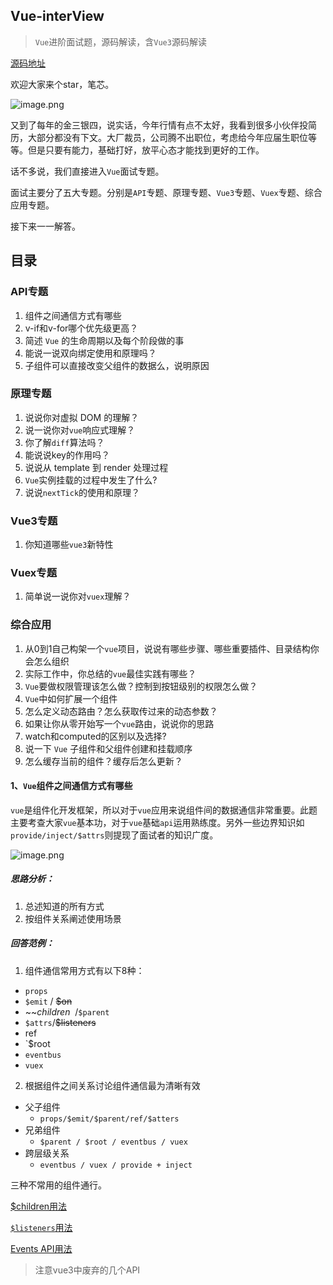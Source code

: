 ## Vue-interView
> `Vue`进阶面试题，源码解读，含`Vue3`源码解读

[源码地址](https://github.com/wjfstruggle/Vue-interView)

欢迎大家来个star，笔芯。

![image.png](https://p1-juejin.byteimg.com/tos-cn-i-k3u1fbpfcp/dba2720874bd49e6b1183a12ad0b9bfb~tplv-k3u1fbpfcp-watermark.image?)

又到了每年的金三银四，说实话，今年行情有点不太好，我看到很多小伙伴投简历，大部分都没有下文。大厂裁员，公司腾不出职位，考虑给今年应届生职位等等。但是只要有能力，基础打好，放平心态才能找到更好的工作。

话不多说，我们直接进入`Vue`面试专题。

面试主要分了五大专题。分别是`API`专题、原理专题、`Vue3`专题、`Vuex`专题、综合应用专题。

接下来一一解答。

## 目录

### API专题

1. 组件之间通信⽅式有哪些
2. v-if和v-for哪个优先级更⾼？  
3. 简述 `Vue` 的⽣命周期以及每个阶段做的事  
4. 能说⼀说双向绑定使⽤和原理吗？  
5. ⼦组件可以直接改变⽗组件的数据么，说明原因

### 原理专题

1. 说说你对虚拟 DOM 的理解？  
2. 说⼀说你对`vue`响应式理解？  
3. 你了解`diff`算法吗？  
4. 能说说key的作⽤吗？ 
5. 说说从 template 到 render 处理过程  
6. `Vue`实例挂载的过程中发⽣了什么?  
7. 说说`nextTick`的使⽤和原理？  

### Vue3专题

1. 你知道哪些`vue3`新特性  

### Vuex专题

1. 简单说⼀说你对`vuex`理解？  

### 综合应用

1. 从0到1⾃⼰构架⼀个`vue`项⽬，说说有哪些步骤、哪些重要插件、⽬录结构你会怎么组织  
2. 实际⼯作中，你总结的`vue`最佳实践有哪些？  
3. `Vue`要做权限管理该怎么做？控制到按钮级别的权限怎么做？  
4. `Vue`中如何扩展⼀个组件  
5. 怎么定义动态路由？怎么获取传过来的动态参数？  
6. 如果让你从零开始写⼀个`vue`路由，说说你的思路  
7. watch和computed的区别以及选择?  
8. 说⼀下 `Vue` ⼦组件和⽗组件创建和挂载顺序  
9. 怎么缓存当前的组件？缓存后怎么更新？  

#### 1、`Vue`组件之间通信⽅式有哪些

`vue`是组件化开发框架，所以对于`vue`应⽤来说组件间的数据通信⾮常重要。此题主要考查⼤家`vue`基本功，对于`vue`基础`api`运⽤熟练度。另外⼀些边界知识如`provide/inject/$attrs`则提现了⾯试者的知识⼴度。  

![image.png](https://p9-juejin.byteimg.com/tos-cn-i-k3u1fbpfcp/d2926a2d000e40a495c9d135d431be85~tplv-k3u1fbpfcp-watermark.image?)

##### 思路分析：  

1. 总述知道的所有⽅式  
2. 按组件关系阐述使⽤场景  

##### 回答范例：  

1. 组件通信常⽤⽅式有以下8种：  

- `props`
- `$emit` / ~~$on~~
- ~~$children~~/$`$parent  `
- `$attrs`/~~$listeners~~  
- ref
- `$root  
- `eventbus`  
- `vuex  `

2. 根据组件之间关系讨论组件通信最为清晰有效  

- 父子组件
  - `props/$emit/$parent/ref/$atters`
- 兄弟组件
  - `$parent / $root / eventbus / vuex  `
- 跨层级关系
  - `eventbus / vuex / provide + inject  `

三种不常用的组件通行。

[$children用法](https://v3-migration.vuejs.org/breaking-changes/children.html)

[`$listeners`用法](https://v3-migration.vuejs.org/breaking-changes/listeners-removed.html)

[Events API用法](https://v3-migration.vuejs.org/breaking-changes/events-api.html)

> 注意vue3中废弃的⼏个API  

